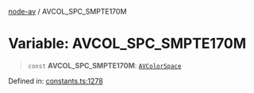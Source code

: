[node-av](../globals.md) / AVCOL\_SPC\_SMPTE170M

# Variable: AVCOL\_SPC\_SMPTE170M

> `const` **AVCOL\_SPC\_SMPTE170M**: [`AVColorSpace`](../type-aliases/AVColorSpace.md)

Defined in: [constants.ts:1278](https://github.com/seydx/av/blob/f8631fc881b394300b1479f511d55cf1c370a87f/src/constants/constants.ts#L1278)
